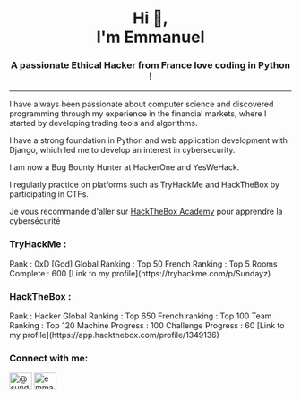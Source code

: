 <h1 align="center">Hi 👋, <br>I'm Emmanuel</h1>
<h3 align="center">A passionate Ethical Hacker from France love coding in Python !</h3>

---

I have always been passionate about computer science and discovered programming through my experience in the financial markets, where I started by developing trading tools and algorithms. 

I have a strong foundation in Python and web application development with Django, which led me to develop an interest in cybersecurity. 

I am now a Bug Bounty Hunter at HackerOne and YesWeHack.

I regularly practice on platforms such as TryHackMe and HackTheBox by participating in CTFs.

Je vous recommande d'aller sur [HackTheBox Academy](https://referral.hackthebox.com/mzw44UJ) pour apprendre la cybersécurité 

<h3 align="left">TryHackMe :</h3> 
Rank : 0xD [God]  
Global Ranking  : Top 50  
French Ranking : Top 5  
Rooms Complete : 600  
[Link to my profile](https://tryhackme.com/p/Sundayz)

<h3 align="left">HackTheBox :</h3> 
Rank : Hacker  
Global Ranking : Top 650  
French ranking : Top 100  
Team Ranking : Top 120  
Machine Progress : 100  
Challenge Progress : 60  
[Link to my profile](https://app.hackthebox.com/profile/1349136)

<h3 align="left">Connect with me:</h3>
<p align="left">
<a href="https://twitter.com/@_sundayz" target="blank"><img align="center" src="https://raw.githubusercontent.com/rahuldkjain/github-profile-readme-generator/master/src/images/icons/Social/twitter.svg" alt="@sundayz__" height="30" width="40" /></a>
<a href="https://linkedin.com/in/emmanuel-devienne" target="blank"><img align="center" src="https://raw.githubusercontent.com/rahuldkjain/github-profile-readme-generator/master/src/images/icons/Social/linked-in-alt.svg" alt="emmanuel devienne" height="30" width="40" /></a>
</p>
 
